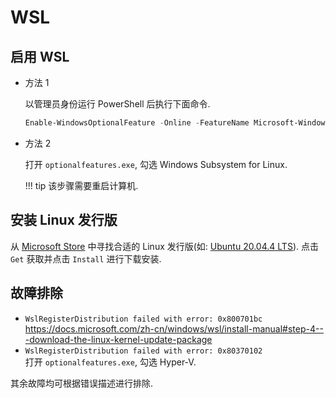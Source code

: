 # WSL

## 启用 WSL

- 方法 1

    以管理员身份运行 PowerShell 后执行下面命令.

    ```ps1
    Enable-WindowsOptionalFeature -Online -FeatureName Microsoft-Windows-Subsystem-Linux
    ```

- 方法 2

    打开 `optionalfeatures.exe`, 勾选 Windows Subsystem for Linux.  

    !!! tip
       该步骤需要重启计算机.  

## 安装 Linux 发行版

从 [Microsoft Store](ms-windows-store://search/?query=WSL) 中寻找合适的 Linux 发行版(如: [Ubuntu 20.04.4 LTS](https://www.microsoft.com/store/productId/9MTTCL66CPXJ)). 点击 `Get` 获取并点击 `Install` 进行下载安装.  

## 故障排除

- `WslRegisterDistribution failed with error: 0x800701bc`  
   <https://docs.microsoft.com/zh-cn/windows/wsl/install-manual#step-4---download-the-linux-kernel-update-package>
- `WslRegisterDistribution failed with error: 0x80370102`  
   打开 `optionalfeatures.exe`, 勾选 Hyper-V.  

其余故障均可根据错误描述进行排除.  
